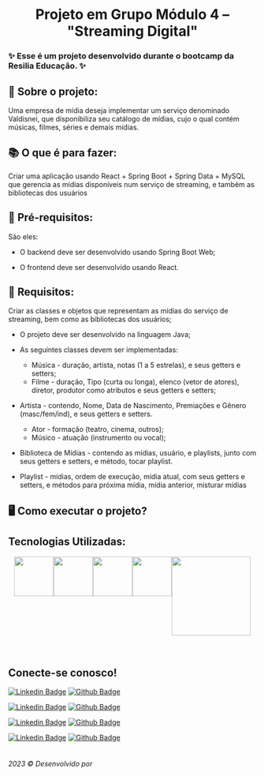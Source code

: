 <h1 align="center">Projeto em Grupo Módulo 4 – "Streaming Digital"</h1>

<h3> ✨ Esse é um projeto desenvolvido durante o bootcamp da Resilia Educação. ✨</h3>

<h2>📝 Sobre o projeto:</h2>
<p>Uma empresa de mídia deseja implementar um serviço denominado Valdisnei, que disponibiliza seu catálogo de mídias, cujo o qual contém músicas, filmes, séries e demais mídias.</p>

<h2>📚 O que é para fazer:</h2>
<p>Criar uma aplicação usando React + Spring Boot +
Spring Data + MySQL que gerencia as mídias
disponíveis num serviço de streaming, e também
as bibliotecas dos usuários<p>

<h2>📌 Pré-requisitos:</h2>
<p> São eles:

   - O backend deve ser desenvolvido usando Spring Boot Web;

   - O frontend deve ser desenvolvido usando React.<p>

<h2>📌 Requisitos:</h2>
<p>Criar as classes e objetos que representam as mídias do serviço de streaming, bem como as
bibliotecas dos usuários;


- O projeto deve ser desenvolvido na linguagem Java;

- As seguintes classes devem ser implementadas:

  * Música - duração, artista, notas (1 a 5 estrelas), e seus
getters e setters;
  *  Filme - duração, Tipo (curta ou longa), elenco (vetor de
atores), diretor, produtor como atributos e seus getters e
setters;

- Artista - contendo, Nome, Data de Nascimento, Premiações e
Gênero (masc/fem/ind), e seus getters e setters.

  * Ator - formação (teatro, cinema, outros);
  * Músico - atuação (instrumento ou vocal);

- Biblioteca de Mídias - contendo as mídias, usuário, e playlists, junto com seus getters e setters, e método, tocar playlist.

- Playlist - mídias, ordem de execução, mídia atual, com seus
getters e setters, e métodos para próxima mídia, mídia anterior, misturar mídias<p>

<h2>🖥️ Como executar o projeto?</h2>

<p>
</p>
<p></p>

<h2></h2>



<h2>Tecnologias Utilizadas:</h2>

<div style='display: flex; justify-content: center;'>
   <img width="80px" src="https://user-images.githubusercontent.com/120734078/227089945-0bdc573c-5862-4efa-9140-2282437f1009.png">
  <img width="80px" src="https://user-images.githubusercontent.com/120734078/227089978-e57f067b-aec3-4d96-b64d-3b0700736de8.png">
   <img width="80px" src="https://user-images.githubusercontent.com/120734078/227089953-c2eb9f63-f0f1-4a0d-afe5-1303f66146e8.png">
   <img width="80px" src="https://user-images.githubusercontent.com/120734078/227089987-418331f8-b9f3-4aa2-b237-07528f335b84.png">
   <img width="160px" src="https://user-images.githubusercontent.com/120734078/227089984-48efc270-697e-40c6-bb8b-c2dd5bedcd48.png">
  
  </div>
  <br></br>
 
 <h2>Conecte-se conosco!</h2>
<table>


 [![Linkedin Badge](https://img.shields.io/badge/LigiaBaptista-0077B5?style=for-the-badge&logo=linkedin&logoColor=white&link=https://www.linkedin.com/in/ligia-baptista-19a1a812a/)](https://www.linkedin.com/in/ligia-baptista-19a1a812a/) [![Github Badge](https://img.shields.io/badge/LigiaBaptista-100000?style=for-the-badge&logo=github&logoColor=whitee&link=https://github.com/LigiaBaptista)](https://github.com/LigiaBaptista)
  
 [![Linkedin Badge](https://img.shields.io/badge/RenataCabrera-0077B5?style=for-the-badge&logo=linkedin&logoColor=white&link=https://www.linkedin.com/in/renatacabrera/)](https://www.linkedin.com/in/renatacabrera/) [![Github Badge](https://img.shields.io/badge/renatacabrera-100000?style=for-the-badge&logo=github&logoColor=whitee&link=https://github.com/renatacabrera)](https://github.com/renatacabrera)
  
   [![Linkedin Badge](https://img.shields.io/badge/ThiagoSoares-0077B5?style=for-the-badge&logo=linkedin&logoColor=white&link=https://www.linkedin.com/in/thiagom-soares/)](https://www.linkedin.com/in/thiagom-soares/) [![Github Badge](https://img.shields.io/badge/ThiagoSoares-100000?style=for-the-badge&logo=github&logoColor=whitee&link=https://github.com/ThiagoMSo)](https://github.com/ThiagoMSo)
  
   [![Linkedin Badge](https://img.shields.io/badge/ViniciusCaetano-0077B5?style=for-the-badge&logo=linkedin&logoColor=white&link=https://www.linkedin.com/in/viniicaetano/)](https://www.linkedin.com/in/viniicaetano/) [![Github Badge](https://img.shields.io/badge/ViniciusCaetano-100000?style=for-the-badge&logo=github&logoColor=whitee&link=https://github.com/zViniicius)](https://github.com/zViniicius)
  
</table>

<h6>2023 ©️ Desenvolvido por </h6>


